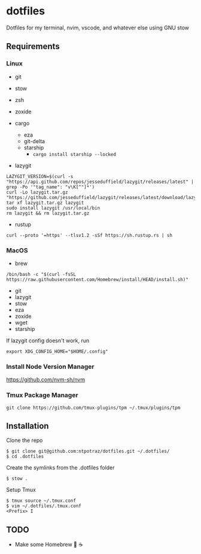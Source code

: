 # dotfiles

Dotfiles for my terminal, nvim, vscode, and whatever else using GNU stow

## Requirements

### Linux

- git
- stow
- zsh
- zoxide

- cargo
  - eza
  - git-delta
  - starship
      - `cargo install starship --locked`
 
- lazygit
```
LAZYGIT_VERSION=$(curl -s "https://api.github.com/repos/jesseduffield/lazygit/releases/latest" | grep -Po '"tag_name": "v\K[^"]*')
curl -Lo lazygit.tar.gz "https://github.com/jesseduffield/lazygit/releases/latest/download/lazygit_${LAZYGIT_VERSION}_Linux_x86_64.tar.gz"
tar xf lazygit.tar.gz lazygit
sudo install lazygit /usr/local/bin
rm lazygit && rm lazygit.tar.gz
```

- rustup
```
curl --proto '=https' --tlsv1.2 -sSf https://sh.rustup.rs | sh
```

### MacOS

- brew

```
/bin/bash -c "$(curl -fsSL https://raw.githubusercontent.com/Homebrew/install/HEAD/install.sh)"
```

- git
- lazygit
- stow
- eza
- zoxide
- wget
- starship

If lazygit config doesn't work, run

```
export XDG_CONFIG_HOME="$HOME/.config"
```

### Install Node Version Manager

https://github.com/nvm-sh/nvm

### Tmux Package Manager

```
git clone https://github.com/tmux-plugins/tpm ~/.tmux/plugins/tpm
```

## Installation

Clone the repo

```
$ git clone git@github.com:ntpotraz/dotfiles.git ~/.dotfiles/
$ cd .dotfiles
```

Create the symlinks from the .dotfiles folder

```
$ stow .
```

Setup Tmux

```
$ tmux source ~/.tmux.conf
$ vim ~/.dotfiles/.tmux.conf
<Prefix> I
```

## TODO

- Make some Homebrew 🤤 ☕️

